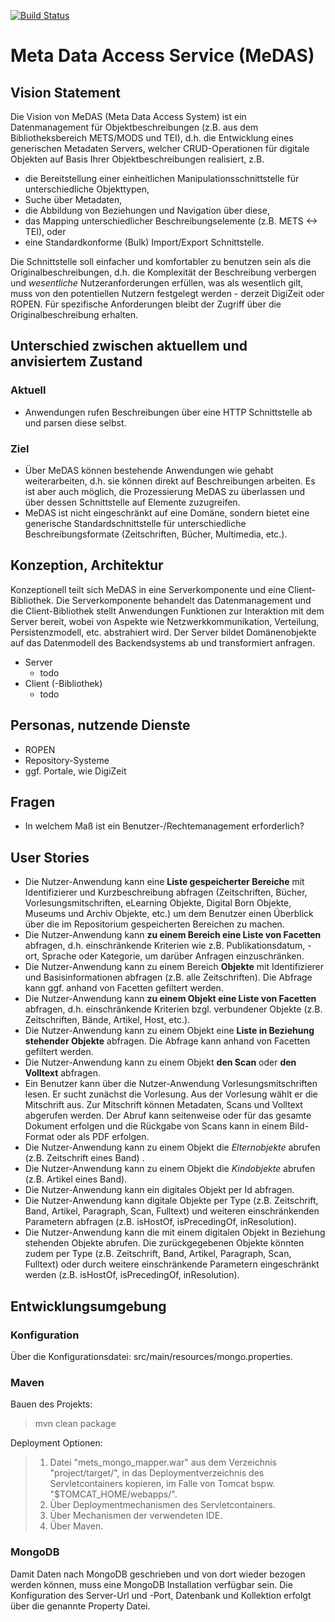 [![Build Status](https://travis-ci.org/subugoe/Meta-Data-Access-Service.svg?branch=master)](https://travis-ci.org/subugoe/Meta-Data-Access-Service)

# Meta Data Access Service (MeDAS)

## Vision Statement

Die Vision von MeDAS (Meta Data Access System) ist ein Datenmanagement für Objektbeschreibungen (z.B. aus dem Bibliotheksbereich METS/MODS und TEI), d.h. die Entwicklung eines generischen Metadaten Servers, welcher CRUD-Operationen für digitale Objekten auf Basis Ihrer Objektbeschreibungen realisiert, z.B.

* die Bereitstellung einer einheitlichen Manipulationsschnittstelle für unterschiedliche Objekttypen,
* Suche über Metadaten,
* die Abbildung von Beziehungen und Navigation über diese, 
* das Mapping unterschiedlicher Beschreibungselemente (z.B. METS <-> TEI), oder
* eine Standardkonforme (Bulk) Import/Export Schnittstelle. 

Die Schnittstelle soll einfacher und komfortabler zu benutzen sein als die Originalbeschreibungen, d.h. die Komplexität der Beschreibung verbergen und *wesentliche* Nutzeranforderungen erfüllen, was als wesentlich gilt, muss von den potentiellen Nutzern festgelegt werden - derzeit DigiZeit oder ROPEN. Für spezifische Anforderungen bleibt der Zugriff über die Originalbeschreibung erhalten. 

## Unterschied zwischen aktuellem und anvisiertem Zustand
### Aktuell
* Anwendungen rufen Beschreibungen über eine HTTP Schnittstelle ab und parsen diese selbst. 

### Ziel
* Über MeDAS können bestehende Anwendungen wie gehabt weiterarbeiten, d.h. sie können direkt auf Beschreibungen arbeiten. Es ist aber auch möglich, die Prozessierung MeDAS zu überlassen und über dessen Schnittstelle auf Elemente zuzugreifen.
* MeDAS ist nicht eingeschränkt auf eine Domäne, sondern bietet eine generische Standardschnittstelle für unterschiedliche Beschreibungsformate (Zeitschriften, Bücher, Multimedia, etc.).

## Konzeption, Architektur
Konzeptionell teilt sich MeDAS in eine Serverkomponente und eine Client-Bibliothek. Die Serverkomponente behandelt das Datenmanagement und die Client-Bibliothek stellt Anwendungen Funktionen zur Interaktion mit dem Server bereit, wobei von Aspekte wie Netzwerkkommunikation, Verteilung, Persistenzmodell, etc. abstrahiert wird. Der Server bildet Domänenobjekte auf das Datenmodell des Backendsystems ab und transformiert anfragen. 

* Server
	* todo
* Client (-Bibliothek) 
	* todo

## Personas, nutzende Dienste
* ROPEN
* Repository-Systeme
* ggf. Portale, wie DigiZeit



## Fragen
* In welchem Maß ist ein Benutzer-/Rechtemanagement erforderlich?


## User Stories

* Die Nutzer-Anwendung kann eine **Liste gespeicherter Bereiche** mit Identifizierer und Kurzbeschreibung abfragen (Zeitschriften, Bücher, Vorlesungsmitschriften, eLearning Objekte, Digital Born Objekte, Museums und Archiv Objekte, etc.) um dem Benutzer einen Überblick über die im Repositorium gespeicherten Bereichen zu machen.
* Die Nutzer-Anwendung kann **zu einem Bereich eine Liste von Facetten** abfragen, d.h. einschränkende Kriterien wie z.B. Publikationsdatum, -ort, Sprache oder Kategorie, um darüber Anfragen einzuschränken.
* Die Nutzer-Anwendung kann zu einem Bereich **Objekte** mit Identifizierer und Basisinformationen abfragen (z.B. alle Zeitschriften). Die Abfrage kann ggf. anhand von Facetten gefiltert werden.
* Die Nutzer-Anwendung kann **zu einem Objekt eine Liste von Facetten** abfragen, d.h. einschränkende Kriterien bzgl. verbundener Objekte (z.B. Zeitschriften, Bände, Artikel, Host, etc.).
* Die Nutzer-Anwendung kann zu einem Objekt eine **Liste in Beziehung stehender Objekte** abfragen. Die Abfrage kann anhand von Facetten gefiltert werden.
* Die Nutzer-Anwendung kann zu einem Objekt **den Scan** oder **den Volltext** abfragen.
* Ein Benutzer kann über die Nutzer-Anwendung Vorlesungsmitschriften lesen. Er sucht zunächst die Vorlesung. Aus der Vorlesung wählt er die Mitschrift aus. Zur Mitschrift können Metadaten, Scans und Volltext abgerufen werden. Der Abruf kann seitenweise oder für das gesamte Dokument erfolgen und die Rückgabe von Scans kann in einem Bild-Format oder als PDF erfolgen. 
* Die Nutzer-Anwendung kann zu einem Objekt die *Elternobjekte* abrufen (z.B. Zeitschrift eines Band) .
* Die Nutzer-Anwendung kann zu einem Objekt die *Kindobjekte* abrufen (z.B. Artikel eines Band).
* Die Nutzer-Anwendung kann ein digitales Objekt per Id abfragen.
* Die Nutzer-Anwendung kann digitale Objekte per Type (z.B. Zeitschrift, Band, Artikel, Paragraph, Scan, Fulltext) und weiteren einschränkenden Parametern abfragen (z.B. isHostOf, isPrecedingOf, inResolution).
* Die Nutzer-Anwendung kann die mit einem digitalen Objekt in Beziehung stehenden Objekte abrufen. Die zurückgegebenen Objekte könnten zudem per Type (z.B. Zeitschrift, Band, Artikel, Paragraph, Scan, Fulltext) oder durch weitere einschränkende Parametern eingeschränkt werden (z.B. isHostOf, isPrecedingOf, inResolution).

## Entwicklungsumgebung
### Konfiguration
Über die Konfigurationsdatei: src/main/resources/mongo.properties.

### Maven
Bauen des Projekts:
>mvn clean package

Deployment Optionen:
>1. Datei "mets_mongo_mapper.war" aus dem Verzeichnis "project/target/", in das Deploymentverzeichnis des Servletcontainers kopieren, im Falle von Tomcat bspw. "$TOMCAT_HOME/webapps/".
>2. Über Deploymentmechanismen des Servletcontainers.
>3. Über Mechanismen der verwendeten IDE.
>4. Über Maven.

### MongoDB
Damit Daten nach MongoDB geschrieben und von dort wieder bezogen werden können, muss eine MongoDB Installation verfügbar sein. Die Konfiguration des Server-Url und -Port, Datenbank und Kollektion erfolgt über die genannte Property Datei.

